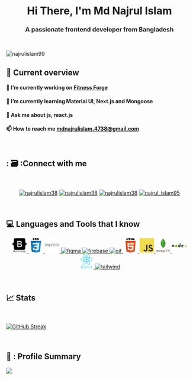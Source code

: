 <!--### Hi there 👋

**najrulislam38/najrulislam38** is a ✨ _special_ ✨ repository because its `README.md` (this file) appears on your GitHub profile.

Here are some ideas to get you started:

# Current Overview

- 🔭 I’m currently working on ...
- 🌱 I’m currently learning ...
- 👯 I’m looking to collaborate on ...
- 🤔 I’m looking for help with ...
- 💬 Ask me about ...
- 📫 How to reach me: ...
- 😄 Pronouns: ...
- ⚡ Fun fact: ...



# Streak Stats
[![GitHub Streak](https://github-readme-streak-stats.herokuapp.com?user=najrulislam38)](https://git.io/streak-stats)
-->

<h1 align="center">Hi There, I'm Md Najrul Islam</h1>
<h3 align="center">A passionate frontend developer from Bangladesh</h3>
<br />

<p align="left"> <img src="https://komarev.com/ghpvc/?username=najrulislam99&label=Profile%20views&color=0e75b6&style=flat" alt="najrulislam99" /> </p>

## :eyes: Current overview

#### 🔭 I’m currently working on [Fitness Forge](https://github.com/najrulislam38/fitness-forge-client)

#### 🌱 I’m currently learning **Material UI, Next.js and Mongoose**

#### 💬 Ask me about **js, react.js**

#### 📫 How to reach me **mdnajrulislam.4738@gmail.com**

<br/>

## : 🗃 :Connect with me

<br />

<p align="center">
<a href="https://twitter.com/najrulislam38" target="blank"><img align="center" src="https://raw.githubusercontent.com/rahuldkjain/github-profile-readme-generator/master/src/images/icons/Social/twitter.svg" alt="najrulislam38" height="30" width="40" /></a>
<a href="https://linkedin.com/in/najrulislam38" target="blank"><img align="center" src="https://raw.githubusercontent.com/rahuldkjain/github-profile-readme-generator/master/src/images/icons/Social/linked-in-alt.svg" alt="najrulislam38" height="30" width="40" /></a>
<a href="https://fb.com/najrulislam38" target="blank"><img align="center" src="https://raw.githubusercontent.com/rahuldkjain/github-profile-readme-generator/master/src/images/icons/Social/facebook.svg" alt="najrulislam38" height="30" width="40" /></a>
<a href="https://instagram.com/najrul_islam95" target="blank"><img align="center" src="https://raw.githubusercontent.com/rahuldkjain/github-profile-readme-generator/master/src/images/icons/Social/instagram.svg" alt="najrul_islam95" height="30" width="40" /></a>
</p> <br/>

## :computer: Languages and Tools that I know

<p align="center"> <a href="https://getbootstrap.com" target="_blank" rel="noreferrer"> <img src="https://raw.githubusercontent.com/devicons/devicon/master/icons/bootstrap/bootstrap-plain-wordmark.svg" alt="bootstrap" width="40" height="40"/> </a> <a href="https://www.w3schools.com/css/" target="_blank" rel="noreferrer"> <img src="https://raw.githubusercontent.com/devicons/devicon/master/icons/css3/css3-original-wordmark.svg" alt="css3" width="40" height="40"/> </a> <a href="https://expressjs.com" target="_blank" rel="noreferrer"> <img src="https://raw.githubusercontent.com/devicons/devicon/master/icons/express/express-original-wordmark.svg" alt="express" width="40" height="40"/> </a> <a href="https://www.figma.com/" target="_blank" rel="noreferrer"> <img src="https://www.vectorlogo.zone/logos/figma/figma-icon.svg" alt="figma" width="40" height="40"/> </a> <a href="https://firebase.google.com/" target="_blank" rel="noreferrer"> <img src="https://www.vectorlogo.zone/logos/firebase/firebase-icon.svg" alt="firebase" width="40" height="40"/> </a> <a href="https://git-scm.com/" target="_blank" rel="noreferrer"> <img src="https://www.vectorlogo.zone/logos/git-scm/git-scm-icon.svg" alt="git" width="40" height="40"/> </a> <a href="https://www.w3.org/html/" target="_blank" rel="noreferrer"> <img src="https://raw.githubusercontent.com/devicons/devicon/master/icons/html5/html5-original-wordmark.svg" alt="html5" width="40" height="40"/> </a> <a href="https://developer.mozilla.org/en-US/docs/Web/JavaScript" target="_blank" rel="noreferrer"> <img src="https://raw.githubusercontent.com/devicons/devicon/master/icons/javascript/javascript-original.svg" alt="javascript" width="40" height="40"/> </a> <a href="https://www.mongodb.com/" target="_blank" rel="noreferrer"> <img src="https://raw.githubusercontent.com/devicons/devicon/master/icons/mongodb/mongodb-original-wordmark.svg" alt="mongodb" width="40" height="40"/> </a> <a href="https://nodejs.org" target="_blank" rel="noreferrer"> <img src="https://raw.githubusercontent.com/devicons/devicon/master/icons/nodejs/nodejs-original-wordmark.svg" alt="nodejs" width="40" height="40"/> </a> <a href="https://reactjs.org/" target="_blank" rel="noreferrer"> <img src="https://raw.githubusercontent.com/devicons/devicon/master/icons/react/react-original-wordmark.svg" alt="react" width="40" height="40"/> </a> <a href="https://tailwindcss.com/" target="_blank" rel="noreferrer"> <img src="https://www.vectorlogo.zone/logos/tailwindcss/tailwindcss-icon.svg" alt="tailwind" width="40" height="40"/> </a> </p> <br/>

## :chart_with_upwards_trend: Stats

<br/>

[![GitHub Streak](https://github-readme-streak-stats.herokuapp.com?user=najrulislam38)](https://git.io/streak-stats)

<br/>

## 🔹 : Profile Summary

![](http://github-profile-summary-cards.vercel.app/api/cards/profile-details?username=najrulislam38&theme=ayu_mirage)

